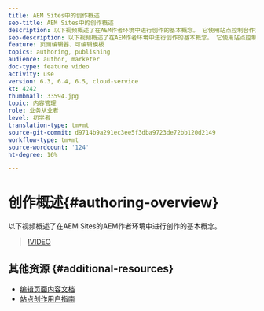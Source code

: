 ```yaml
---
title: AEM Sites中的创作概述
seo-title: AEM Sites中的创作概述
description: 以下视频概述了在AEM作者环境中进行创作的基本概念。 它使用站点控制台作为基础。
seo-description: 以下视频概述了在AEM作者环境中进行创作的基本概念。 它使用站点控制台作为基础。
feature: 页面编辑器、可编辑模板
topics: authoring, publishing
audience: author, marketer
doc-type: feature video
activity: use
version: 6.3, 6.4, 6.5, cloud-service
kt: 4242
thumbnail: 33594.jpg
topic: 内容管理
role: 业务从业者
level: 初学者
translation-type: tm+mt
source-git-commit: d9714b9a291ec3ee5f3dba9723de72bb120d2149
workflow-type: tm+mt
source-wordcount: '124'
ht-degree: 16%

---
```



# 创作概述{#authoring-overview}

以下视频概述了在AEM Sites的AEM作者环境中进行创作的基本概念。

>[!VIDEO](https://video.tv.adobe.com/v/33594?quality=12&learn=on)

## 其他资源 {#additional-resources}

* [编辑页面内容文档](https://docs.adobe.com/content/help/en/experience-manager-cloud-service/sites/authoring/fundamentals/editing-content.html)
* [站点创作用户指南](https://docs.adobe.com/content/help/en/experience-manager-65/authoring/home.html?topic=/experience-manager/6-5/sites/authoring/morehelp/page-authoring.ug.js)
